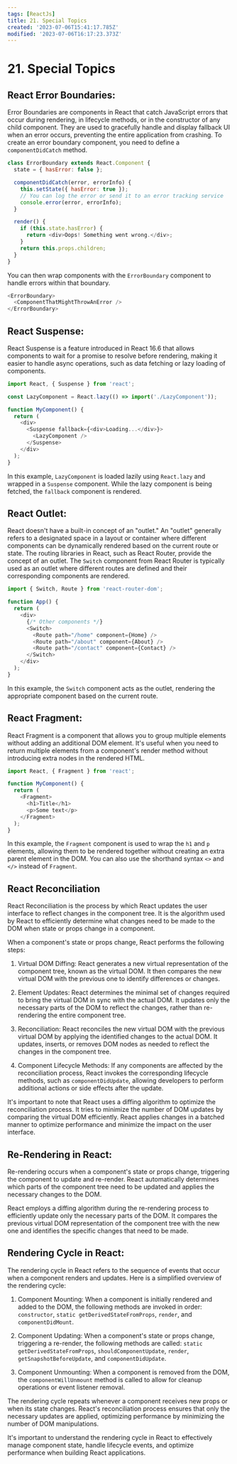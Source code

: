 ```yaml
---
tags: [ReactJs]
title: 21. Special Topics
created: '2023-07-06T15:41:17.785Z'
modified: '2023-07-06T16:17:23.373Z'
---
```


# 21\. Special Topics

## React Error Boundaries:

Error Boundaries are components in React that catch JavaScript errors that occur during rendering, in lifecycle methods, or in the constructor of any child component. They are used to gracefully handle and display fallback UI when an error occurs, preventing the entire application from crashing. To create an error boundary component, you need to define a `componentDidCatch` method.

```js
class ErrorBoundary extends React.Component {
  state = { hasError: false };

  componentDidCatch(error, errorInfo) {
    this.setState({ hasError: true });
    // You can log the error or send it to an error tracking service
    console.error(error, errorInfo);
  }

  render() {
    if (this.state.hasError) {
      return <div>Oops! Something went wrong.</div>;
    }
    return this.props.children;
  }
}
```

You can then wrap components with the `ErrorBoundary` component to handle errors within that boundary.

```js
<ErrorBoundary>
  <ComponentThatMightThrowAnError />
</ErrorBoundary>
```

## React Suspense:
React Suspense is a feature introduced in React 16.6 that allows components to wait for a promise to resolve before rendering, making it easier to handle async operations, such as data fetching or lazy loading of components.

```js
import React, { Suspense } from 'react';

const LazyComponent = React.lazy(() => import('./LazyComponent'));

function MyComponent() {
  return (
    <div>
      <Suspense fallback={<div>Loading...</div>}>
        <LazyComponent />
      </Suspense>
    </div>
  );
}
```

In this example, `LazyComponent` is loaded lazily using `React.lazy` and wrapped in a `Suspense` component. While the lazy component is being fetched, the `fallback` component is rendered.

## React Outlet:

React doesn't have a built-in concept of an "outlet." An "outlet" generally refers to a designated space in a layout or container where different components can be dynamically rendered based on the current route or state. The routing libraries in React, such as React Router, provide the concept of an outlet. The `Switch` component from React Router is typically used as an outlet where different routes are defined and their corresponding components are rendered.

```js
import { Switch, Route } from 'react-router-dom';

function App() {
  return (
    <div>
      {/* Other components */}
      <Switch>
        <Route path="/home" component={Home} />
        <Route path="/about" component={About} />
        <Route path="/contact" component={Contact} />
      </Switch>
    </div>
  );
}
```

In this example, the `Switch` component acts as the outlet, rendering the appropriate component based on the current route.

## React Fragment:

React Fragment is a component that allows you to group multiple elements without adding an additional DOM element. It's useful when you need to return multiple elements from a component's render method without introducing extra nodes in the rendered HTML.

```js
import React, { Fragment } from 'react';

function MyComponent() {
  return (
    <Fragment>
      <h1>Title</h1>
      <p>Some text</p>
    </Fragment>
  );
}
```

In this example, the `Fragment` component is used to wrap the `h1` and `p` elements, allowing them to be rendered together without creating an extra parent element in the DOM. You can also use the shorthand syntax `<>` and `</>` instead of `Fragment`.


## React Reconciliation
React Reconciliation is the process by which React updates the user interface to reflect changes in the component tree. It is the algorithm used by React to efficiently determine what changes need to be made to the DOM when state or props change in a component.

When a component's state or props change, React performs the following steps:

1. Virtual DOM Diffing: React generates a new virtual representation of the component tree, known as the virtual DOM. It then compares the new virtual DOM with the previous one to identify differences or changes.

2. Element Updates: React determines the minimal set of changes required to bring the virtual DOM in sync with the actual DOM. It updates only the necessary parts of the DOM to reflect the changes, rather than re-rendering the entire component tree.

3. Reconciliation: React reconciles the new virtual DOM with the previous virtual DOM by applying the identified changes to the actual DOM. It updates, inserts, or removes DOM nodes as needed to reflect the changes in the component tree.

4. Component Lifecycle Methods: If any components are affected by the reconciliation process, React invokes the corresponding lifecycle methods, such as `componentDidUpdate`, allowing developers to perform additional actions or side effects after the update.

It's important to note that React uses a diffing algorithm to optimize the reconciliation process. It tries to minimize the number of DOM updates by comparing the virtual DOM efficiently. React applies changes in a batched manner to optimize performance and minimize the impact on the user interface.

## Re-Rendering in React:
Re-rendering occurs when a component's state or props change, triggering the component to update and re-render. React automatically determines which parts of the component tree need to be updated and applies the necessary changes to the DOM.

React employs a diffing algorithm during the re-rendering process to efficiently update only the necessary parts of the DOM. It compares the previous virtual DOM representation of the component tree with the new one and identifies the specific changes that need to be made.

## Rendering Cycle in React:

The rendering cycle in React refers to the sequence of events that occur when a component renders and updates. Here is a simplified overview of the rendering cycle:

1. Component Mounting: When a component is initially rendered and added to the DOM, the following methods are invoked in order: `constructor`, `static getDerivedStateFromProps`, `render`, and `componentDidMount`.

2. Component Updating: When a component's state or props change, triggering a re-render, the following methods are called: `static getDerivedStateFromProps`, `shouldComponentUpdate`, `render`, `getSnapshotBeforeUpdate`, and `componentDidUpdate`.

3. Component Unmounting: When a component is removed from the DOM, the `componentWillUnmount` method is called to allow for cleanup operations or event listener removal.

The rendering cycle repeats whenever a component receives new props or when its state changes. React's reconciliation process ensures that only the necessary updates are applied, optimizing performance by minimizing the number of DOM manipulations.

It's important to understand the rendering cycle in React to effectively manage component state, handle lifecycle events, and optimize performance when building React applications.



